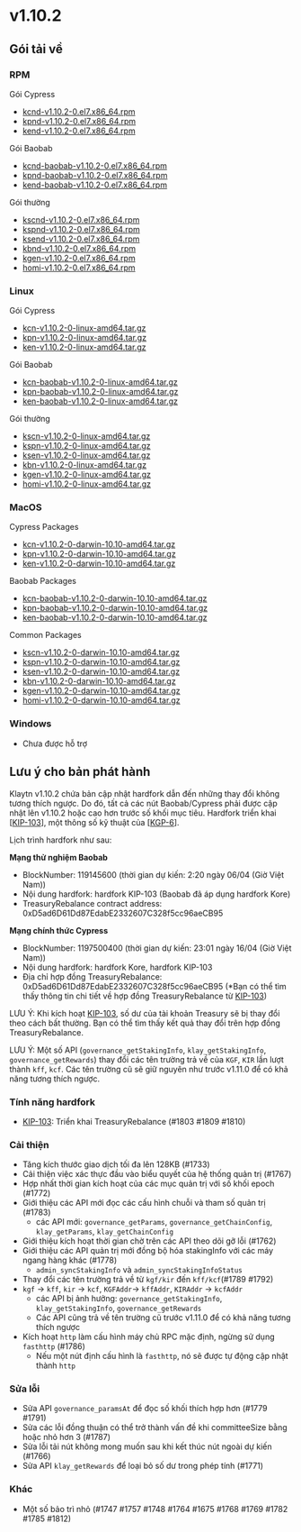 # v1.10.2

## Gói tải về <a id="package-downloads"></a>

### RPM <a id="rpm"></a>

Gói Cypress

- [kcnd-v1.10.2-0.el7.x86_64.rpm](https://packages.klaytn.net/klaytn/v1.10.2/kcnd-v1.10.2-0.el7.x86_64.rpm)
- [kpnd-v1.10.2-0.el7.x86_64.rpm](https://packages.klaytn.net/klaytn/v1.10.2/kpnd-v1.10.2-0.el7.x86_64.rpm)
- [kend-v1.10.2-0.el7.x86_64.rpm](https://packages.klaytn.net/klaytn/v1.10.2/kend-v1.10.2-0.el7.x86_64.rpm)

Gói Baobab

- [kcnd-baobab-v1.10.2-0.el7.x86_64.rpm](https://packages.klaytn.net/klaytn/v1.10.2/kcnd-baobab-v1.10.2-0.el7.x86_64.rpm)
- [kpnd-baobab-v1.10.2-0.el7.x86_64.rpm](https://packages.klaytn.net/klaytn/v1.10.2/kpnd-baobab-v1.10.2-0.el7.x86_64.rpm)
- [kend-baobab-v1.10.2-0.el7.x86_64.rpm](https://packages.klaytn.net/klaytn/v1.10.2/kend-baobab-v1.10.2-0.el7.x86_64.rpm)

Gói thường

- [kscnd-v1.10.2-0.el7.x86_64.rpm](https://packages.klaytn.net/klaytn/v1.10.2/kscnd-v1.10.2-0.el7.x86_64.rpm)
- [kspnd-v1.10.2-0.el7.x86_64.rpm](https://packages.klaytn.net/klaytn/v1.10.2/kspnd-v1.10.2-0.el7.x86_64.rpm)
- [ksend-v1.10.2-0.el7.x86_64.rpm](https://packages.klaytn.net/klaytn/v1.10.2/ksend-v1.10.2-0.el7.x86_64.rpm)
- [kbnd-v1.10.2-0.el7.x86_64.rpm](https://packages.klaytn.net/klaytn/v1.10.2/kbnd-v1.10.2-0.el7.x86_64.rpm)
- [kgen-v1.10.2-0.el7.x86_64.rpm](https://packages.klaytn.net/klaytn/v1.10.2/kgen-v1.10.2-0.el7.x86_64.rpm)
- [homi-v1.10.2-0.el7.x86_64.rpm](https://packages.klaytn.net/klaytn/v1.10.2/homi-v1.10.2-0.el7.x86_64.rpm)

### Linux <a id="linux"></a>

Gói Cypress

- [kcn-v1.10.2-0-linux-amd64.tar.gz](https://packages.klaytn.net/klaytn/v1.10.2/kcn-v1.10.2-0-linux-amd64.tar.gz)
- [kpn-v1.10.2-0-linux-amd64.tar.gz](https://packages.klaytn.net/klaytn/v1.10.2/kpn-v1.10.2-0-linux-amd64.tar.gz)
- [ken-v1.10.2-0-linux-amd64.tar.gz](https://packages.klaytn.net/klaytn/v1.10.2/ken-v1.10.2-0-linux-amd64.tar.gz)

Gói Baobab

- [kcn-baobab-v1.10.2-0-linux-amd64.tar.gz](https://packages.klaytn.net/klaytn/v1.10.2/kcn-baobab-v1.10.2-0-linux-amd64.tar.gz)
- [kpn-baobab-v1.10.2-0-linux-amd64.tar.gz](https://packages.klaytn.net/klaytn/v1.10.2/kpn-baobab-v1.10.2-0-linux-amd64.tar.gz)
- [ken-baobab-v1.10.2-0-linux-amd64.tar.gz](https://packages.klaytn.net/klaytn/v1.10.2/ken-baobab-v1.10.2-0-linux-amd64.tar.gz)

Gói thường

- [kscn-v1.10.2-0-linux-amd64.tar.gz](https://packages.klaytn.net/klaytn/v1.10.2/kscn-v1.10.2-0-linux-amd64.tar.gz)
- [kspn-v1.10.2-0-linux-amd64.tar.gz](https://packages.klaytn.net/klaytn/v1.10.2/kspn-v1.10.2-0-linux-amd64.tar.gz)
- [ksen-v1.10.2-0-linux-amd64.tar.gz](https://packages.klaytn.net/klaytn/v1.10.2/ksen-v1.10.2-0-linux-amd64.tar.gz)
- [kbn-v1.10.2-0-linux-amd64.tar.gz](https://packages.klaytn.net/klaytn/v1.10.2/kbn-v1.10.2-0-linux-amd64.tar.gz)
- [kgen-v1.10.2-0-linux-amd64.tar.gz](https://packages.klaytn.net/klaytn/v1.10.2/kgen-v1.10.2-0-linux-amd64.tar.gz)
- [homi-v1.10.2-0-linux-amd64.tar.gz](https://packages.klaytn.net/klaytn/v1.10.2/homi-v1.10.2-0-linux-amd64.tar.gz)

### MacOS <a id="macos"></a>

Cypress Packages

- [kcn-v1.10.2-0-darwin-10.10-amd64.tar.gz](https://packages.klaytn.net/klaytn/v1.10.2/kcn-v1.10.2-0-darwin-10.10-amd64.tar.gz)
- [kpn-v1.10.2-0-darwin-10.10-amd64.tar.gz](https://packages.klaytn.net/klaytn/v1.10.2/kpn-v1.10.2-0-darwin-10.10-amd64.tar.gz)
- [ken-v1.10.2-0-darwin-10.10-amd64.tar.gz](https://packages.klaytn.net/klaytn/v1.10.2/ken-v1.10.2-0-darwin-10.10-amd64.tar.gz)

Baobab Packages

- [kcn-baobab-v1.10.2-0-darwin-10.10-amd64.tar.gz](https://packages.klaytn.net/klaytn/v1.10.2/kcn-baobab-v1.10.2-0-darwin-10.10-amd64.tar.gz)
- [kpn-baobab-v1.10.2-0-darwin-10.10-amd64.tar.gz](https://packages.klaytn.net/klaytn/v1.10.2/kpn-baobab-v1.10.2-0-darwin-10.10-amd64.tar.gz)
- [ken-baobab-v1.10.2-0-darwin-10.10-amd64.tar.gz](https://packages.klaytn.net/klaytn/v1.10.2/ken-baobab-v1.10.2-0-darwin-10.10-amd64.tar.gz)

Common Packages

- [kscn-v1.10.2-0-darwin-10.10-amd64.tar.gz](https://packages.klaytn.net/klaytn/v1.10.2/kscn-v1.10.2-0-darwin-10.10-amd64.tar.gz)
- [kspn-v1.10.2-0-darwin-10.10-amd64.tar.gz](https://packages.klaytn.net/klaytn/v1.10.2/kspn-v1.10.2-0-darwin-10.10-amd64.tar.gz)
- [ksen-v1.10.2-0-darwin-10.10-amd64.tar.gz](https://packages.klaytn.net/klaytn/v1.10.2/ksen-v1.10.2-0-darwin-10.10-amd64.tar.gz)
- [kbn-v1.10.2-0-darwin-10.10-amd64.tar.gz](https://packages.klaytn.net/klaytn/v1.10.2/kbn-v1.10.2-0-darwin-10.10-amd64.tar.gz)
- [kgen-v1.10.2-0-darwin-10.10-amd64.tar.gz](https://packages.klaytn.net/klaytn/v1.10.2/kgen-v1.10.2-0-darwin-10.10-amd64.tar.gz)
- [homi-v1.10.2-0-darwin-10.10-amd64.tar.gz](https://packages.klaytn.net/klaytn/v1.10.2/homi-v1.10.2-0-darwin-10.10-amd64.tar.gz)

### Windows <a id="windows"></a>

- Chưa được hỗ trợ

## Lưu ý cho bản phát hành <a id="release-notes"></a>

Klaytn v1.10.2 chứa bản cập nhật hardfork dẫn đến những thay đổi không tương thích ngược. Do đó, tất cả các nút Baobab/Cypress phải được cập nhật lên v1.10.2 hoặc cao hơn trước số khối mục tiêu. Hardfork triển khai [[KIP-103](https://kips.klaytn.foundation/KIPs/kip-103)], một thông số kỹ thuật của [[KGP-6](https://govforum.klaytn.foundation/t/kgp-6-proposal-to-establish-a-sustainable-and-verifiable-klay-token-economy/157)].

Lịch trình hardfork như sau:

**Mạng thử nghiệm Baobab**

- BlockNumber: 119145600 (thời gian dự kiến: 2:20 ngày 06/04 (Giờ Việt Nam))
- Nội dung hardfork: hardfork KIP-103 (Baobab đã áp dụng hardfork Kore)
- TreasuryRebalance contract address: 0xD5ad6D61Dd87EdabE2332607C328f5cc96aeCB95

**Mạng chính thức Cypress**

- BlockNumber: 1197500400 (thời gian dự kiến: 23:01 ngày 16/04 (Giờ Việt Nam))
- Nội dung hardfork: hardfork Kore, hardfork KIP-103
- Địa chỉ hợp đồng TreasuryRebalance: 0xD5ad6D61Dd87EdabE2332607C328f5cc96aeCB95
  (\*Bạn có thể tìm thấy thông tin chi tiết về hợp đồng TreasuryRebalance từ [KIP-103](https://kips.klaytn.foundation/KIPs/kip-103))

LƯU Ý: Khi kích hoạt [KIP-103](https://github.com/klaytn/kips/pull/104), số dư của tài khoản Treasury sẽ bị thay đổi theo cách bất thường. Bạn có thể tìm thấy kết quả thay đổi trên hợp đồng TreasuryRebalance.

LƯU Ý: Một số API (`governance_getStakingInfo`, `klay_getStakingInfo`, `governance_getRewards`) thay đổi các tên trường trả về của `KGF`, `KIR` lần lượt thành `kff`, `kcf`. Các tên trường cũ sẽ giữ nguyên như trước v1.11.0 để có khả năng tương thích ngược.

### Tính năng hardfork

- [KIP-103](https://kips.klaytn.foundation/KIPs/kip-103): Triển khai TreasuryRebalance (#1803 #1809 #1810)

### Cải thiện

- Tăng kích thước giao dịch tối đa lên 128KB (#1733)
- Cải thiện việc xác thực đầu vào biểu quyết của hệ thống quản trị (#1767)
- Hợp nhất thời gian kích hoạt của các mục quản trị với số khối epoch (#1772)
- Giới thiệu các API mới đọc các cấu hình chuỗi và tham số quản trị (#1783)
  - các API mới: `governance_getParams`, `governance_getChainConfig`, `klay_getParams`, `klay_getChainConfig`
- Giới thiệu kích hoạt thời gian chờ trên các API theo dõi gỡ lỗi (#1762)
- Giới thiệu các API quản trị mới đồng bộ hóa stakingInfo với các máy ngang hàng khác (#1778)
  - `admin_syncStakingInfo` và `admin_syncStakingInfoStatus`
- Thay đổi các tên trường trả về từ `kgf/kir` đến `kff/kcf`(#1789 #1792)
- `kgf` -> `kff`, `kir` -> `kcf`, `KGFAddr`-> `kffAddr`, `KIRAddr` -> `kcfAddr`
  - các API bị ảnh hưởng: `governance_getStakingInfo`, `klay_getStakingInfo`, `governance_getRewards`
  - Các API cũng trả về tên trường cũ trước v1.11.0 để có khả năng tương thích ngược
- Kích hoạt `http` làm cấu hình máy chủ RPC mặc định, ngừng sử dụng `fasthttp` (#1786)
  - Nếu một nút định cấu hình là `fasthttp`, nó sẽ được tự động cập nhật thành `http`

### Sửa lỗi

- Sửa API `governance_paramsAt` để đọc số khối thích hợp hơn (#1779 #1791)
- Sửa các lỗi đồng thuận có thể trở thành vấn đề khi committeeSize bằng hoặc nhỏ hơn 3 (#1787)
- Sửa lỗi tải nút không mong muốn sau khi kết thúc nút ngoài dự kiến (#1766)
- Sửa API `klay_getRewards` để loại bỏ số dư trong phép tính (#1771)

### Khác

- Một số bảo trì nhỏ (#1747 #1757 #1748 #1764 #1675 #1768 #1769 #1782 #1785 #1812)
